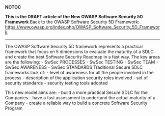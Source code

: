 __NOTOC__

**This is the DRAFT article of the New OWASP Software Security 5D
Framework**
Back to the OWASP Software Security 5D Framework:
<https://www.owasp.org/index.php/OWASP_Software_Security_5D_Framework>

-----



The OWASP Software Security 5D framework represents a practical
framework that focus on 5 dimensions to evaluate the maturity of a SDLC
and create the best Software Security Roadmap in a fast way.
The key areas are the following:
\- SwSec PROCESSES
\- SwSec TESTING
\- SwSec TEAM
\- SwSec AWARENESS
\- SwSec STANDARDS
Traditional Secure SDLC frameworks lack of:
\- level of awareness for all the people involved in the process
\- description of the application security roles involved
\- set of security standards
\- security testing tools adopted

This new model aims are:
\- build a more practical Secure SDLC for the Companies
\- have a fast assessment to undertand the actual maturity of a
Company
\- create a reliable way to build a concrete Software Security Program